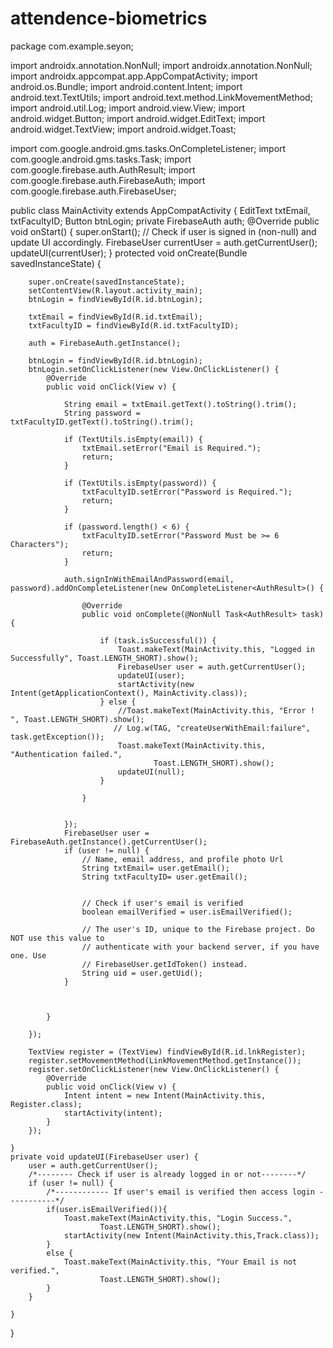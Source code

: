 # attendence-biometrics
package com.example.seyon;

import androidx.annotation.NonNull;
import androidx.annotation.NonNull;
import androidx.appcompat.app.AppCompatActivity;
import android.os.Bundle;
import android.content.Intent;
import android.text.TextUtils;
import android.text.method.LinkMovementMethod;
import android.util.Log;
import android.view.View;
import android.widget.Button;
import android.widget.EditText;
import android.widget.TextView;
import android.widget.Toast;


import com.google.android.gms.tasks.OnCompleteListener;
import com.google.android.gms.tasks.Task;
import com.google.firebase.auth.AuthResult;
import com.google.firebase.auth.FirebaseAuth;
import com.google.firebase.auth.FirebaseUser;


public class MainActivity extends AppCompatActivity {
    EditText txtEmail, txtFacultyID;
    Button btnLogin;
    private FirebaseAuth auth;
    @Override
    public void onStart() {
        super.onStart();
        // Check if user is signed in (non-null) and update UI accordingly.
        FirebaseUser currentUser = auth.getCurrentUser();
        updateUI(currentUser);
    }
    protected void onCreate(Bundle savedInstanceState) {


        super.onCreate(savedInstanceState);
        setContentView(R.layout.activity_main);
        btnLogin = findViewById(R.id.btnLogin);

        txtEmail = findViewById(R.id.txtEmail);
        txtFacultyID = findViewById(R.id.txtFacultyID);

        auth = FirebaseAuth.getInstance();

        btnLogin = findViewById(R.id.btnLogin);
        btnLogin.setOnClickListener(new View.OnClickListener() {
            @Override
            public void onClick(View v) {

                String email = txtEmail.getText().toString().trim();
                String password = txtFacultyID.getText().toString().trim();

                if (TextUtils.isEmpty(email)) {
                    txtEmail.setError("Email is Required.");
                    return;
                }

                if (TextUtils.isEmpty(password)) {
                    txtFacultyID.setError("Password is Required.");
                    return;
                }

                if (password.length() < 6) {
                    txtFacultyID.setError("Password Must be >= 6 Characters");
                    return;
                }

                auth.signInWithEmailAndPassword(email, password).addOnCompleteListener(new OnCompleteListener<AuthResult>() {

                    @Override
                    public void onComplete(@NonNull Task<AuthResult> task) {

                        if (task.isSuccessful()) {
                            Toast.makeText(MainActivity.this, "Logged in Successfully", Toast.LENGTH_SHORT).show();
                            FirebaseUser user = auth.getCurrentUser();
                            updateUI(user);
                            startActivity(new Intent(getApplicationContext(), MainActivity.class));
                        } else {
                            //Toast.makeText(MainActivity.this, "Error ! ", Toast.LENGTH_SHORT).show();
                           // Log.w(TAG, "createUserWithEmail:failure", task.getException());
                            Toast.makeText(MainActivity.this, "Authentication failed.",
                                    Toast.LENGTH_SHORT).show();
                            updateUI(null);
                        }

                    }


                });
                FirebaseUser user = FirebaseAuth.getInstance().getCurrentUser();
                if (user != null) {
                    // Name, email address, and profile photo Url
                    String txtEmail= user.getEmail();
                    String txtFacultyID= user.getEmail();


                    // Check if user's email is verified
                    boolean emailVerified = user.isEmailVerified();

                    // The user's ID, unique to the Firebase project. Do NOT use this value to
                    // authenticate with your backend server, if you have one. Use
                    // FirebaseUser.getIdToken() instead.
                    String uid = user.getUid();
                }



            }

        });

        TextView register = (TextView) findViewById(R.id.lnkRegister);
        register.setMovementMethod(LinkMovementMethod.getInstance());
        register.setOnClickListener(new View.OnClickListener() {
            @Override
            public void onClick(View v) {
                Intent intent = new Intent(MainActivity.this, Register.class);
                startActivity(intent);
            }
        });

    }
    private void updateUI(FirebaseUser user) {
        user = auth.getCurrentUser();
        /*-------- Check if user is already logged in or not--------*/
        if (user != null) {
            /*------------ If user's email is verified then access login -----------*/
            if(user.isEmailVerified()){
                Toast.makeText(MainActivity.this, "Login Success.",
                        Toast.LENGTH_SHORT).show();
                startActivity(new Intent(MainActivity.this,Track.class));
            }
            else {
                Toast.makeText(MainActivity.this, "Your Email is not verified.",
                        Toast.LENGTH_SHORT).show();
            }
        }

    }
}
